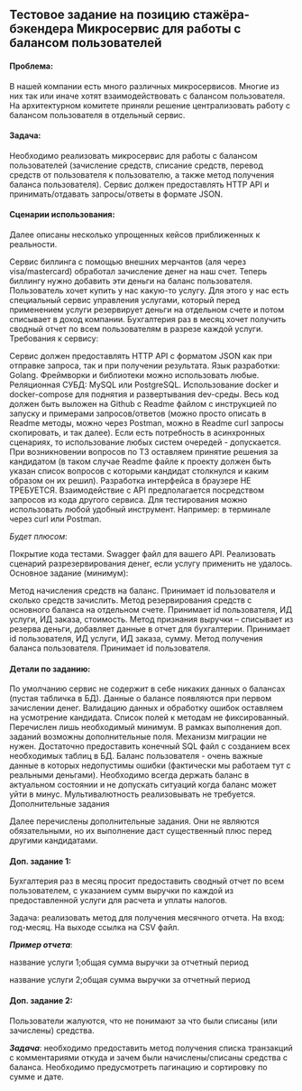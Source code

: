 ## Тестовое задание на позицию стажёра-бэкендера Микросервис для работы с балансом пользователей

#### Проблема:

В нашей компании есть много различных микросервисов. Многие из них так или иначе хотят взаимодействовать с балансом пользователя. На архитектурном комитете приняли решение централизовать работу с балансом пользователя в отдельный сервис.

#### Задача:

Необходимо реализовать микросервис для работы с балансом пользователей (зачисление средств, списание средств, перевод средств от пользователя к пользователю, а также метод получения баланса пользователя). Сервис должен предоставлять HTTP API и принимать/отдавать запросы/ответы в формате JSON.

#### Сценарии использования:

Далее описаны несколько упрощенных кейсов приближенных к реальности.

Сервис биллинга с помощью внешних мерчантов (аля через visa/mastercard) обработал зачисление денег на наш счет. Теперь биллингу нужно добавить эти деньги на баланс пользователя.
Пользователь хочет купить у нас какую-то услугу. Для этого у нас есть специальный сервис управления услугами, который перед применением услуги резервирует деньги на отдельном счете и потом списывает в доход компании.
Бухгалтерия раз в месяц хочет получить сводный отчет по всем пользователям в разрезе каждой услуги.
Требования к сервису:

Сервис должен предоставлять HTTP API с форматом JSON как при отправке запроса, так и при получении результата.
Язык разработки: Golang.
Фреймворки и библиотеки можно использовать любые.
Реляционная СУБД: MySQL или PostgreSQL.
Использование docker и docker-compose для поднятия и развертывания dev-среды.
Весь код должен быть выложен на Github с Readme файлом с инструкцией по запуску и примерами запросов/ответов (можно просто описать в Readme методы, можно через Postman, можно в Readme curl запросы скопировать, и так далее).
Если есть потребность в асинхронных сценариях, то использование любых систем очередей - допускается.
При возникновении вопросов по ТЗ оставляем принятие решения за кандидатом (в таком случае Readme файле к проекту должен быть указан список вопросов с которыми кандидат столкнулся и каким образом он их решил).
Разработка интерфейса в браузере НЕ ТРЕБУЕТСЯ. Взаимодействие с API предполагается посредством запросов из кода другого сервиса. Для тестирования можно использовать любой удобный инструмент. Например: в терминале через curl или Postman.

_Будет плюсом_:

Покрытие кода тестами.
Swagger файл для вашего API.
Реализовать сценарий разрезервирования денег, если услугу применить не удалось.
Основное задание (минимум):

Метод начисления средств на баланс. Принимает id пользователя и сколько средств зачислить. Метод резервирования средств с основного баланса на отдельном счете. Принимает id пользователя, ИД услуги, ИД заказа, стоимость. Метод признания выручки – списывает из резерва деньги, добавляет данные в отчет для бухгалтерии. Принимает id пользователя, ИД услуги, ИД заказа, сумму. Метод получения баланса пользователя. Принимает id пользователя.

#### Детали по заданию:

По умолчанию сервис не содержит в себе никаких данных о балансах (пустая табличка в БД). Данные о балансе появляются при первом зачислении денег.
Валидацию данных и обработку ошибок оставляем на усмотрение кандидата.
Список полей к методам не фиксированный. Перечислен лишь необходимый минимум. В рамках выполнения доп. заданий возможны дополнительные поля.
Механизм миграции не нужен. Достаточно предоставить конечный SQL файл с созданием всех необходимых таблиц в БД.
Баланс пользователя - очень важные данные в которых недопустимы ошибки (фактически мы работаем тут с реальными деньгами). Необходимо всегда держать баланс в актуальном состоянии и не допускать ситуаций когда баланс может уйти в минус.
Мультивалютность реализовывать не требуется.
Дополнительные задания

Далее перечислены дополнительные задания. Они не являются обязательными, но их выполнение даст существенный плюс перед другими кандидатами.

#### Доп. задание 1:

Бухгалтерия раз в месяц просит предоставить сводный отчет по всем пользователем, с указанием сумм выручки по каждой из предоставленной услуги для расчета и уплаты налогов.

Задача: реализовать метод для получения месячного отчета. На вход: год-месяц. На выходе ссылка на CSV файл.

_**Пример отчета**_:

название услуги 1;общая сумма выручки за отчетный период

название услуги 2;общая сумма выручки за отчетный период

#### Доп. задание 2:

Пользователи жалуются, что не понимают за что были списаны (или зачислены) средства.

_**Задача**_: необходимо предоставить метод получения списка транзакций с комментариями откуда и зачем были начислены/списаны средства с баланса. Необходимо предусмотреть пагинацию и сортировку по сумме и дате.
